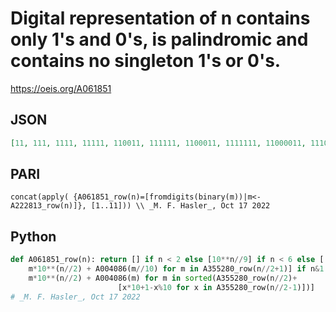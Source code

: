 # Digital representation of n contains only 1's and 0's, is palindromic and contains no singleton 1's or 0's\.
https://oeis.org/A061851
## JSON
```JSON
[11, 111, 1111, 11111, 110011, 111111, 1100011, 1111111, 11000011, 11100111, 11111111, 110000011, 111000111, 111111111, 1100000011, 1100110011, 1110000111, 1111001111, 1111111111, 11000000011, 11001110011, 11100000111, 11110001111, 11111111111, 110000000011, 110001100011]
```
## PARI
```PARI
concat(apply( {A061851_row(n)=[fromdigits(binary(m))|m<-A222813_row(n)]}, [1..11])) \\ _M. F. Hasler_, Oct 17 2022
```
## Python
```Python
def A061851_row(n): return [] if n < 2 else [10**n//9] if n < 6 else [
    m*10**(n//2) + A004086(m//10) for m in A355280_row(n//2+1)] if n&1 else [
    m*10**(n//2) + A004086(m) for m in sorted(A355280_row(n//2)+
                        [x*10+1-x%10 for x in A355280_row(n//2-1)])]
# _M. F. Hasler_, Oct 17 2022
```
